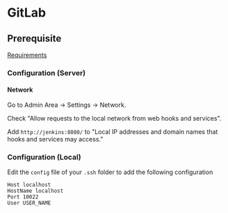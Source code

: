 # GitLab

## Prerequisite

[Requirements](https://docs.gitlab.com/ee/install/requirements.html)

### Configuration (Server)

#### Network

Go to Admin Area -> Settings -> Network.

Check "Allow requests to the local network from web hooks and services".

Add `http://jenkins:8080/` to "Local IP addresses and domain names that hooks and services may access."

### Configuration (Local)

Edit the `config` file of your `.ssh` folder to add the following configuration

```
Host localhost
HostName localhost
Port 10022
User USER_NAME
```